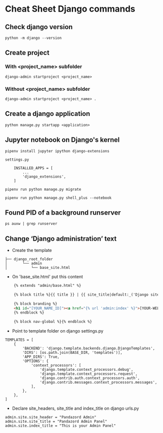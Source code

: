 # Cheat Sheet Django commands  

## Check django version  

    python -m django --version

## Create project  

### With <project_name> subfolder

    django-admin startproject <project_name>  

### Without <project_name> subfolder

    django-admin startproject <project_name> .

## Create a django application

    python manage.py startapp <application>

## Jupyter notebook on Django's kernel

    pipenv install jupyter ipython django-extensions  
    
    settings.py
        
        INSTALLED_APPS = [
            ...
            'django_extensions',
        ]
    
    pipenv run python manage.py migrate

    pipenv run python manage.py shell_plus --notebook

## Found PID of a background runserver
    
    ps auxw | grep runserver

## Change ‘Django administration’ text

- Create the template
```tree
├── django_root_folder
│       └── admin
│           └── base_site.html
```

- On 'base_site.html' put this content
```html
    {% extends "admin/base.html" %}
    
    {% block title %}{{ title }} | {{ site_title|default:_('Django site admin') }}{% endblock %}
    
    {% block branding %}
    <h1 id="[YOUR_NAME_ID]"><a href="{% url 'admin:index' %}">[YOUR-WELLCOME TEXT]</a></h1>
    {% endblock %}
    
    {% block nav-global %}{% endblock %}
```

- Point to template folder on django settings.py
```templatepath
TEMPLATES = [
    {
        'BACKEND': 'django.template.backends.django.DjangoTemplates',
        'DIRS': [os.path.join(BASE_DIR, 'templates')],
        'APP_DIRS': True,
        'OPTIONS': {
            'context_processors': [
                'django.template.context_processors.debug',
                'django.template.context_processors.request',
                'django.contrib.auth.context_processors.auth',
                'django.contrib.messages.context_processors.messages',
            ],
        },
    },
]
```

- Declare site_headers, site_title and index_title on django urls.py
```urlspy
admin.site.site_header = "Pandazord Admin"
admin.site.site_title = "Pandazord Admin Panel"
admin.site.index_title = "This is your Admin Panel"
```